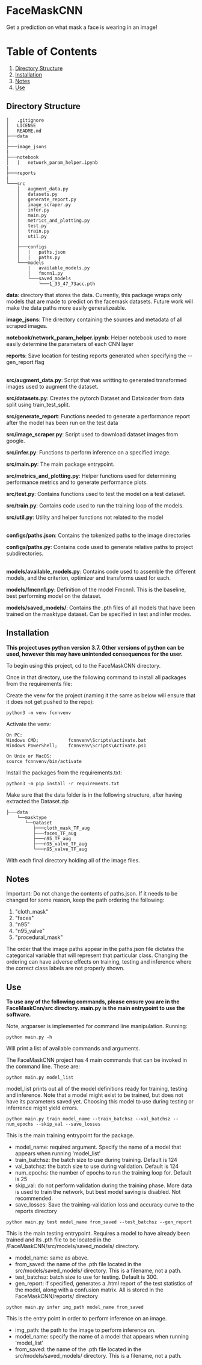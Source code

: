 # FaceMaskCNN

Get a prediction on what mask a face is wearing in an image!

# Table of Contents
1. [Directory Structure](Directory-Structure)
2. [Installation](Installation)
3. [Notes](Notes)
4. [Use](Use)


## Directory Structure
```
│   .gitignore
│   LICENSE
│   README.md       
├───data
|                
├───image_jsons   
| 
├───notebook
│   |   network_param_helper.ipynb 
|    
├───reports
|     
└───src
    │   augment_data.py
    │   datasets.py
    │   generate_report.py
    │   image_scraper.py
    │   infer.py
    │   main.py
    │   metrics_and_plotting.py
    │   test.py
    │   train.py
    │   util.py
    │   
    ├───configs
    │   |   paths.json
    │   |   paths.py
    └───models
        |   available_models.py
        |   fmcnn1.py
        └───saved_models
            └───1_33_47_73acc.pth
```

**data**: directory that stores the data. Currently, this package wraps only models that are made to predict on the facemask datasets. Future work will make the data paths more easily generalizeable.

**image_jsons**: The directory containing the sources and metadata of all scraped images.

**notebook/network_param_helper.ipynb**: Helper notebook used to more easily determine the parameters of each CNN layer

**reports**: Save location for testing reports generated when specifying the --gen_report flag
<br></br>

**src/augment_data.py**: Script that was writting to generated transformed images used to augment the dataset.

**src/datasets.py**: Creates the pytorch Dataset and Dataloader from data split using train_test_split.

**src/generate_report**: Functions needed to generate a performance report after the model has been run on the test data

**src/image_scraper.py**: Script used to download dataset images from google.

**src/infer.py**: Functions to perform inference on a specified image.

**src/main.py**: The main package entrypoint.

**src/metrics_and_plotting.py**: Helper functions used for determining performance metrics and to generate performance plots.

**src/test.py**: Contains functions used to test the model on a test dataset.

**src/train.py**: Contains code used to run the training loop of the models.

**src/util.py**: Utility and helper functions not related to the model
<br></br>

**configs/paths.json**: Contains the tokenized paths to the image directories

**configs/paths.py**: Contains code used to generate relative paths to project subdirectories.
<br></br>

**models/available_models.py**: Contains code used to assemble the different models, and the criterion, optimizer and transforms used for each.

**models/fmcnn1.py**: Definition of the model Fmcnn1. This is the baseline, best performing model on the dataset.

**models/saved_models/**: Contains the .pth files of all models that have been trained on the masktype dataset. Can be specified in test and infer modes.

## Installation

**This project uses python version 3.7. Other versions of python can be used, however this may have unintended consequences for the user.**

To begin using this project, cd to the FaceMaskCNN directory.

Once in that directory, use the following command to install all packages from the requirements file:


Create the venv for the project (naming it the same as below will ensure that it does not get pushed to the repo):
```
python3 -m venv fcnnvenv
```

Activate the venv:
```
On PC:
Windows CMD;           fcnnvenv\Scripts\activate.bat
Windows PowerShell;    fcnnvenv\Scripts\Activate.ps1

On Unix or MacOS:
source fcnnvenv/bin/activate
```

Install the packages from the requirements.txt:
```
python3 -m pip install -r requirements.txt
```

Make sure that the data folder is in the following structure, after having extracted the Dataset.zip

```
├───data  
    └──masktype
       └──Dataset
          ├───cloth_mask_TF_aug
          ├───faces_TF_aug
          ├───n95_TF_aug
          ├───n95_valve_TF_aug
          └───n95_valve_TF_aug
```

With each final directory holding all of the image files.

## Notes

Important: Do not change the contents of paths.json. If it needs to be changed for some reason, keep the path ordering the following:

1. "cloth_mask"
2. "faces"
3. "n95"
4. "n95_valve"
5. "procedural_mask"

The order that the image paths appear in the paths.json file dictates the categorical variable that will represent that particular class.
Changing the ordering can have adverse effects on training, testing and inference where the correct class labels are not properly shown.

## Use

**To use any of the following commands, please ensure you are in the FaceMaskCnn/src directory. main.py is the main entrypoint to use the software.**

Note, argparser is implemented for command line manipulation. Running:

```
python main.py -h
```
Will print a list of available commands and arguments.

The FaceMaskCNN project has 4 main commands that can be invoked in the command line. These are:

```
python main.py model_list
```
model_list prints out all of the model definitions ready for training, testing and inference. Note that a model might exist to be trained, but does not have its parameters saved yet. Choosing this model to use during testing or inferrence might yield errors.

```
python main.py train model_name --train_batchsz --val_batchsz --num_epochs --skip_val --save_losses
```
This is the main training entrypoint for the package. 

* model_name: required argument. Specify the name of a model that appears when running 'model_list'
* train_batchsz: the batch size to use during training. Default is 124
* val_batchsz: the batch size to use during validation. Default is 124
* num_epochs: the number of epochs to run the training loop for. Default is 25
* skip_val: do not perform validation during the training phase. More data is used to train the network, but best model saving is disabled. Not recommended.
* save_losses: Save the training-validation loss and accuracy curve to the reports directory

```
python main.py test model_name from_saved --test_batchsz --gen_report
```
This is the main testing entrypoint. Requires a model to have already been trained and its .pth file to be located in the /FaceMaskCNN/src/models/saved_models/ directory.

* model_name: same as above.
* from_saved: the name of the .pth file located in the src/models/saved_models/ directory. This is a filename, not a path.
* test_batchsz: batch size to use for testing. Default is 300.
* gen_report: if specified, generates a .html report of the test statistics of the model, along with a confusion matrix. All is stored in the FaceMaskCNN/reports/ directory

```
python main.py infer img_path model_name from_saved 
```
This is the entry point in order to perform inference on an image. 

* img_path: the path to the image to perform inference on.
* model_name: specify the name of a model that appears when running 'model_list'
* from_saved: the name of the .pth file located in the src/models/saved_models/ directory. This is a filename, not a path.
